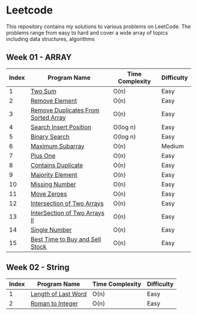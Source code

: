 # Leetcode 

This repository contains my solutions to various problems on LeetCode. The problems range from easy to hard and cover a wide array of topics including data structures, algorithms

## Week 01 - ARRAY
| Index | Program Name                          | Time Complexity | Difficulty |
|-------|---------------------------------------|-----------------|------------|
| 1     | [Two Sum](https://leetcode.com/problems/two-sum/) | O(n)            | Easy       |
| 2     | [Remove Element](https://leetcode.com/problems/remove-element/) | O(n)            | Easy       |
| 3     | [Remove Duplicates From Sorted Array](https://leetcode.com/problems/remove-duplicates-from-sorted-array/) | O(n)            | Easy       |
| 4     | [Search Insert Position](https://leetcode.com/problems/search-insert-position/) | O(log n)            | Easy       |
| 5     | [Binary Search](https://leetcode.com/problems/binary-search/) | O(log n)            | Easy       |
| 6     | [Maximum Subarray](https://leetcode.com/problems/maximum-subarray/) | O(n)            | Medium      |
| 7     | [Plus One](https://leetcode.com/problems/plus-one/) | O(n)            | Easy      |
| 8     | [Contains Duplicate](https://leetcode.com/problems/contains-duplicate/) | O(n)            | Easy      |
| 9     | [Majority Element](https://leetcode.com/problems/majority-element/) | O(n)            | Easy      |
| 10    | [Missing Number](https://leetcode.com/problems/missing-number/) | O(n)            | Easy      |
| 11    | [Move Zeroes](https://leetcode.com/problems/move-zeroes/) | O(n)            | Easy      |
| 12    | [Intersection of Two Arrays](https://leetcode.com/problems/intersection-of-two-arrays) | O(n)            | Easy      |
| 13    | [InterSection of Two Arrays II](https://leetcode.com/problems/intersection-of-two-arrays-ii/) | O(n)            | Easy      |
| 14    | [Single Number](https://leetcode.com/problems/single-number/) | O(n)            | Easy      |
| 15    | [Best Time to Buy and Sell Stock](https://leetcode.com/problems/best-time-to-buy-and-sell-stock/) | O(n)            | Easy       |

## Week 02 - String
| Index | Program Name                                                                       | Time Complexity | Difficulty |
|-------|------------------------------------------------------------------------------------|-----------------|------------|
| 1     | [Length of Last Word](https://leetcode.com/problems/length-of-last-word/)          | O(n)            | Easy       |
| 2     | [Roman to Integer](https://leetcode.com/problems/roman-to-integer/)                | O(n)            | Easy       |
